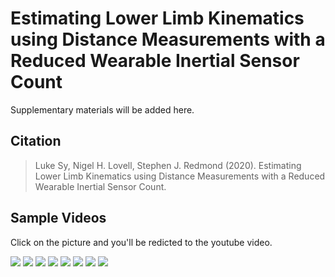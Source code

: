 # Estimating Lower Limb Kinematics using Distance Measurements with a Reduced Wearable Inertial Sensor Count

Supplementary materials will be added here.

## Citation
> Luke Sy, Nigel H. Lovell, Stephen J. Redmond (2020). Estimating Lower Limb Kinematics using Distance Measurements with a Reduced Wearable Inertial Sensor Count.

## Sample Videos

Click on the picture and you'll be redicted to the youtube video.

[![](http://img.youtube.com/vi/sWT8i6ulp_g/0.jpg)](https://youtu.be/sWT8i6ulp_g)
[![](http://img.youtube.com/vi/sRP94Yne8zE/0.jpg)](https://youtu.be/sRP94Yne8zE)
[![](http://img.youtube.com/vi/pNQ3YKufuYo/0.jpg)](https://youtu.be/pNQ3YKufuYo)
[![](http://img.youtube.com/vi/WxWtfpvK3KM/0.jpg)](https://youtu.be/WxWtfpvK3KM)
[![](http://img.youtube.com/vi/SEBSWkjONJg/0.jpg)](https://youtu.be/SEBSWkjONJg)
[![](http://img.youtube.com/vi/gTutnxXnaCw/0.jpg)](https://youtu.be/gTutnxXnaCw)
[![](http://img.youtube.com/vi/AAh6NTwTgVA/0.jpg)](https://youtu.be/AAh6NTwTgVA)
[![](http://img.youtube.com/vi/FAO0uzS7bNU/0.jpg)](https://youtu.be/FAO0uzS7bNU)
